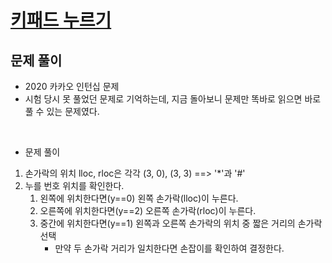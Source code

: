 # [키패드 누르기](https://programmers.co.kr/learn/courses/30/lessons/67256#)

## 문제 풀이

- 2020 카카오 인턴십 문제
- 시험 당시 못 풀었던 문제로 기억하는데, 지금 돌아보니 문제만 똑바로 읽으면 바로 풀 수 있는 문제였다.

<br>

- 문제 풀이

1. 손가락의 위치 lloc, rloc은 각각 (3, 0), (3, 3) ==> '*'과 '#'
2. 누를 번호 위치를 확인한다.
    1. 왼쪽에 위치한다면(y==0) 왼쪽 손가락(lloc)이 누른다.
    2. 오른쪽에 위치한다면(y==2) 오른쪽 손가락(rloc)이 누른다.
    3. 중간에 위치한다면(y==1) 왼쪽과 오른쪽 손가락의 위치 중 짧은 거리의 손가락 선택
        - 만약 두 손가락 거리가 일치한다면 손잡이를 확인하여 결정한다.
       